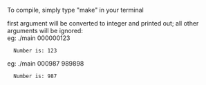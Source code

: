 To compile, simply type "make" in your terminal

first argument will be converted to integer and printed out; all other arguments will be ignored:  
  eg: ./main 000000123
      
      Number is: 123
      
  eg: ./main 000987 989898
      
      Number is: 987

